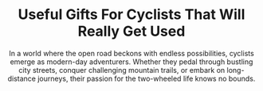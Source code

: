 ---
layout: post
title: Useful Gifts For Cyclists That Will Really Get Used
subtitle: In a world where the open road beckons with endless possibilities, cyclists emerge as modern-day adventurers. Whether they pedal through bustling city streets, conquer challenging mountain trails, or embark on long-distance journeys, their passion for the two-wheeled life knows no bounds.
header-img: "img/post/2023/09/copied/gifts-for-cyclists-fix.jpg"
header-style: text
permalink: "/gifts-cyclist/"
catalog: true
tags:
  - Recipients 
  - Men
---